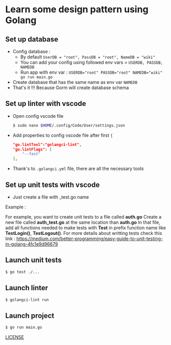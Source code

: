 # Learn some design pattern using Golang

## Set up database
- Config database :
    - By default `UserDB = "root", PassDB = "root", NameDB = "wiki"`
    - You can add your config using followed env vars = `USERDB, PASSDB, NAMEDB`
    - Run app with env var : `USERDB="root" PASSDB="root" NAMEDB="wiki" go run main.go` 
- Create database that has the same name as env var `NAMEDB`
- That's it !!! Because Gorm will create database schema

## Set up linter with vscode
- Open config vscode file 
    ```sh
    $ sudo nano $HOME/.config/Code/User/settings.json
    ```
- Add properties to config vscode file after first ```{```
    ```json
    "go.lintTool":"golangci-lint",
    "go.lintFlags": [
        "--fast"
    ],
    ```
- Thank's to ```.golangci.yml``` file, there are all the necessary tools

## Set up unit tests with vscode
- Just create a file with _test.go name

Example :

For example, you want to create unit tests to a file called **auth.go**
Create a new file called **auth_test.go** at the same location than **auth.go**
In that file, add all functions needed to make tests with **Test** in prefix function name
like **TestLogin()**, **TestLogout()**.
For more details about writting tests check this link : https://medium.com/better-programming/easy-guide-to-unit-testing-in-golang-4fc1e9d96679

## Launch unit tests
```sh
$ go test ./...
```

## Launch linter
```sh
$ golangci-lint run
```

## Launch project
```sh
$ go run main.go
```

[LICENSE](https://github.com/wyllisMonteiro/mvc_go/blob/master/LICENSE)